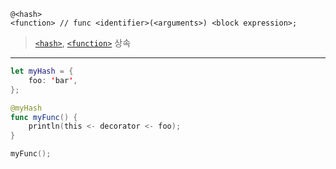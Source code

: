 ```
@<hash>
<function> // func <identifier>(<arguments>) <block expression>;
```

> [`<hash>`](./variable/data_type.md#hash), [`<function>`](./function.md) 상속

---

```swift
let myHash = {
    foo: 'bar',
};

@myHash
func myFunc() {
    println(this <- decorator <- foo);
}

myFunc();
```
